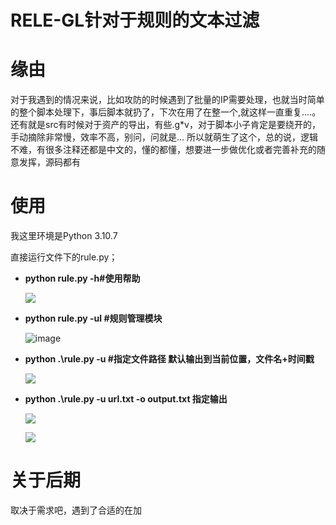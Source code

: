 # RELE-GL针对于规则的文本过滤

# 缘由

对于我遇到的情况来说，比如攻防的时候遇到了批量的IP需要处理，也就当时简单的整个脚本处理下，事后脚本就扔了，下次在用了在整一个,就这样一直重复....。还有就是src有时候对于资产的导出，有些.g*v，对于脚本小子肯定是要绕开的，手动摘除非常慢，效率不高，别问，问就是... 所以就萌生了这个，总的说，逻辑不难，有很多注释还都是中文的，懂的都懂，想要进一步做优化或者完善补充的随意发挥，源码都有

# 使用

我这里环境是Python 3.10.7

直接运行文件下的rule.py；

- **python rule.py -h#使用帮助**

  ![](https://github.com/ZXGbilibili/Rule-GL/blob/main/img/41126213104.png)

- **python rule.py -ul #规则管理模块**

  ![image](https://github.com/ZXGbilibili/Rule-GL/blob/main/img/202434534543.png)

- **python .\rule.py -u #指定文件路径 默认输出到当前位置，文件名+时间戳**

  ![](https://github.com/ZXGbilibili/Rule-GL/blob/main/img/1126213856.png)

- **python .\rule.py -u  url.txt  -o  output.txt  指定输出**

  ![](https://github.com/ZXGbilibili/Rule-GL/blob/main/img/241126213006.png)
  
  ![](https://github.com/ZXGbilibili/Rule-GL/blob/main/img/41126213013.png)

# 关于后期

取决于需求吧，遇到了合适的在加

